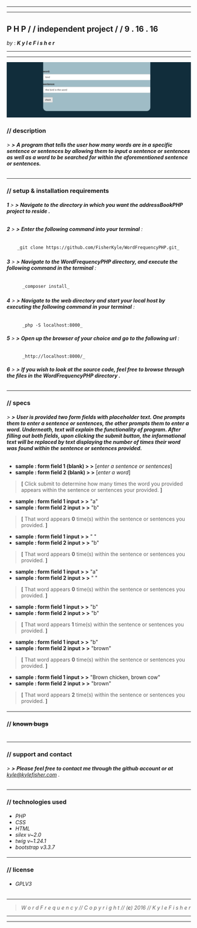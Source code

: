 ***
___
######
## **P H P** / / **independent project** / / **9** . **16** . **16**
 _by_ : _**K y l e   F i s h e r**_  
**********
***
![sample screenshot](sentenceScan.png)
### //  **description**
###### > **>** **A program that tells the user how many words are in a specific sentence or sentences by allowing them to input a sentence or sentences as well as a word to be searched for within the aforementioned sentence or sentences.**
###
___

### // **setup & installation requirements**

###### **1** > **>** **Navigate to the directory in which you want the addressBookPHP project to reside .**
##
###### **2** > **>** **Enter the following command into your terminal** :
        _git clone https://github.com/FisherKyle/WordFrequencyPHP.git_
#####
######  **3** > **>** **Navigate to the WordFrequencyPHP directory, and execute the following command in the terminal** :
          _composer install_
#####
######  **4** > **>** **Navigate to the web directory and start your local host by executing the following command in your terminal** :
          _php -S localhost:8000_

######  **5** > **>** **Open up the browser of your choice and go to the following url** :
          _http://localhost:8000/_

######  **6** > **>**  **If you wish to look at the source code, feel free to browse through the files in the WordFrequencyPHP directory .**
###
___
### // **specs**

###### > **>** **User is provided two form fields with placeholder text. One prompts them to enter a sentence or sentences, the other prompts them to enter a word. Underneath, text will explain the functionality of program. After filling out both fields, upon clicking the submit button, the informational text will be replaced by text displaying the number of times their word was found within the sentence or sentences provided.**
###
*  **sample : form field 1 (blank) > >**  [_enter a sentence or sentences_]
*  **sample : form field 2 (blank) > >**  [_enter a word_]
>  **[** Click submit to determine how many times the word you provided appears within the sentence or sentences your provided.  **]**

*  **sample : form field 1 input  > >**  "a"
*  **sample : form field 2 input  > >**  "b"
>  **[** That word appears **0** time(s) within the sentence or sentences you provided. **]**

*  **sample : form field 1 input  > >**  " "
*  **sample : form field 2 input  > >**  "b"
>  **[** That word appears **0** time(s) within the sentence or sentences you provided. **]**

*  **sample : form field 1 input  > >**  "a"
*  **sample : form field 2 input  > >**  " "
>  **[** That word appears **0** time(s) within the sentence or sentences you provided. **]**

*  **sample : form field 1 input  > >**  "b"
*  **sample : form field 2 input  > >**  "b"
>  **[** That word appears **1** time(s) within the sentence or sentences you provided. **]**

*  **sample : form field 1 input  > >**  "b"
*  **sample : form field 2 input  > >**  "brown"
>  **[** That word appears **0** time(s) within the sentence or sentences you provided. **]**

*  **sample : form field 1 input  > >**  "Brown chicken, brown cow"
*  **sample : form field 2 input  > >**  "brown"
>  **[** That word appears **2** time(s) within the sentence or sentences you provided. **]**

####
___

### // ~~**known bugs**~~
#
___
### // **support and contact**
####
###### > **>** **Please feel free to contact me through the github account or at** *kyle@kylefisher.com* .
###
___
### // **technologies used**
####
*   _PHP_
*   _CSS_
*   _HTML_
*  _silex v~2.0_
*  _twig v~1.24.1_
*  _bootstrap v3.3.7_
####
___
### // **license**

* ###### _GPLV3_
####
___
> _W o r d F r e q u e n c y  // C o p y r i g h t  //  (**c**) 2016   //  K y l e   F i s h e r_


___
___
